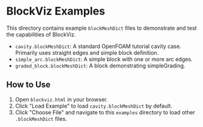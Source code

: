 # BlockViz Examples

This directory contains example `blockMeshDict` files to demonstrate and test the capabilities of BlockViz.

- `cavity.blockMeshDict`: A standard OpenFOAM tutorial cavity case. Primarily uses straight edges and simple block definition.
- `simple_arc.blockMeshDict`: A simple block with one or more arc edges.
- `graded_block.blockMeshDict`: A block demonstrating simpleGrading.

## How to Use
1. Open `blockviz.html` in your browser.
2. Click "Load Example" to load `cavity.blockMeshDict` by default.
3. Click "Choose File" and navigate to this `examples` directory to load other `.blockMeshDict` files.